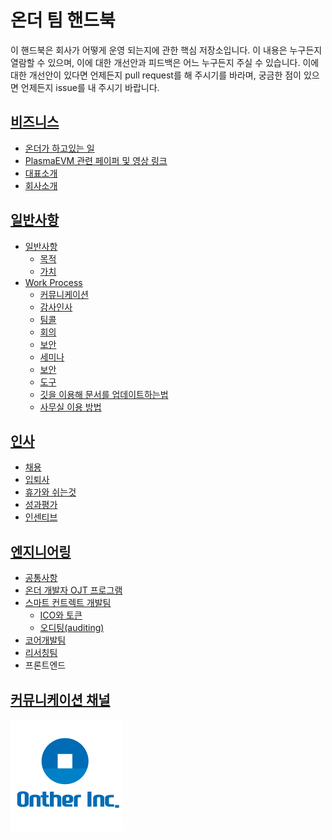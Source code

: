 # 온더 팀 핸드북
이 핸드북은 회사가 어떻게 운영 되는지에 관한 핵심 저장소입니다. 이 내용은 누구든지 열람할 수 있으며, 이에 대한 개선안과 피드백은 어느 누구든지 주실 수 있습니다. 이에 대한 개선안이 있다면 언제든지 pull request를 해 주시기를 바라며, 궁금한 점이 있으면 언제든지 issue를 내 주시기 바랍니다.

## [비즈니스](https://github.com/Onther-Tech/handbook/blob/master/Business/BUSINESS.md)
* [온더가 하고있는 일](https://github.com/Onther-Tech/handbook/blob/master/Business/BUSINESS.md#%EC%98%A8%EB%8D%94%EA%B0%80-%ED%95%98%EA%B3%A0-%EC%9E%88%EB%8A%94-%EC%9D%BC)
* [PlasmaEVM 관련 페이퍼 및 영상 링크](https://github.com/Onther-Tech/handbook/blob/master/Business/BUSINESS.md#plasmaevm-%EA%B4%80%EB%A0%A8-%ED%8E%98%EC%9D%B4%ED%8D%BC-%EB%B0%8F-%EC%98%81%EC%83%81-%EB%A7%81%ED%81%AC)
* [대표소개](https://github.com/Onther-Tech/handbook/blob/master/Business/BUSINESS.md#%EB%8C%80%ED%91%9C%EC%86%8C%EA%B0%9C)
* [회사소개](https://github.com/Onther-Tech/handbook/blob/master/Business/BUSINESS.md#%ED%9A%8C%EC%82%AC%EC%86%8C%EA%B0%9C)


## [일반사항](https://github.com/Onther-Tech/handbook/blob/master/general/GENERAL.md#%EC%9D%BC%EB%B0%98%EC%82%AC%ED%95%AD)
  * [일반사항](./general/GENERAL.md#일반사항)
    * [목적](https://github.com/Onther-Tech/handbook/blob/master/general/GENERAL.md#%EB%AA%A9%EC%A0%81)
    * [가치](https://github.com/Onther-Tech/handbook/blob/master/general/GENERAL.md#%EA%B0%80%EC%B9%98)
  * [Work Process](https://github.com/Onther-Tech/handbook/blob/master/general/WorkProcess.md#work-process)
    * [커뮤니케이션](https://github.com/Onther-Tech/handbook/blob/master/general/WorkProcess.md#%EC%BB%A4%EB%AE%A4%EB%8B%88%EC%BC%80%EC%9D%B4%EC%85%98)
    * [감사인사](https://github.com/Onther-Tech/handbook/blob/master/general/WorkProcess.md#%EA%B0%90%EC%82%AC%EC%9D%B8%EC%82%AC)
    * [팀콜](https://github.com/Onther-Tech/handbook/blob/master/general/WorkProcess.md#%ED%8C%80%EC%BD%9C)
    * [회의](https://github.com/Onther-Tech/handbook/blob/master/general/WorkProcess.md#%ED%9A%8C%EC%9D%98)
    * [보안](https://github.com/Onther-Tech/handbook/blob/master/general/WorkProcess.md#%EB%B3%B4%EC%95%88)
    * [세미나](https://github.com/Onther-Tech/handbook/blob/master/general/WorkProcess.md#%EC%84%B8%EB%AF%B8%EB%82%98)
    * [보안](https://github.com/Onther-Tech/handbook/blob/master/general/WorkProcess.md#%EB%B3%B4%EC%95%88)
    * [도구](https://github.com/Onther-Tech/handbook/blob/master/general/WorkProcess.md#%EB%8F%84%EA%B5%AC)
    * [깃을 이용해 문서를 업데이트하는법](https://github.com/Onther-Tech/handbook/blob/master/general/WorkProcess.md#%EA%B9%83%EC%9D%84-%EC%9D%B4%EC%9A%A9%ED%95%B4-%EB%AC%B8%EC%84%9C%EB%A5%BC-%EC%97%85%EB%8D%B0%EC%9D%B4%ED%8A%B8%ED%95%98%EB%8A%94%EB%B2%95)
    * [사무실 이용 방법](https://github.com/Onther-Tech/handbook/blob/master/general/WorkProcess.md#%EC%82%AC%EB%AC%B4%EC%8B%A4-%EC%9D%B4%EC%9A%A9-%EB%B0%A9%EB%B2%95)

## [인사](https://github.com/Onther-Tech/handbook/blob/master/HR/HUMAN.md#%EC%9D%B8%EC%82%AC)
  * [채용](https://github.com/Onther-Tech/handbook/blob/master/human/HUMAN.md#%EC%B1%84%EC%9A%A9)
  * [입퇴사](https://github.com/Onther-Tech/handbook/blob/master/human/HUMAN.md#%EC%9E%85%ED%87%B4%EC%82%AC)
  * [휴가와 쉬는것](https://github.com/Onther-Tech/handbook/blob/master/human/HUMAN.md#%ED%9C%B4%EA%B0%80%EC%99%80-%EC%89%AC%EB%8A%94%EA%B2%83)
  * [성과평가](https://github.com/Onther-Tech/handbook/blob/master/HR/HUMAN.md#%EC%84%B1%EA%B3%BC%ED%8F%89%EA%B0%80)
  * [인센티브](https://github.com/Onther-Tech/handbook/blob/master/human/HUMAN.md#%EC%9D%B8%EC%84%BC%ED%8B%B0%EB%B8%8C)
  <!-- * [공금사용](https://github.com/Onther-Tech/handbook/blob/master/human/HUMAN.md#%EA%B3%B5%EA%B8%88%EC%82%AC%EC%9A%A9) -->

## [엔지니어링](./engineering/ENGINEERING.md)
  * [공통사항](https://github.com/Onther-Tech/handbook/blob/master/engineering/ENGINEERING.md#%EA%B3%B5%ED%86%B5%EC%82%AC%ED%95%AD)
  * [온더 개발자 OJT 프로그램](https://github.com/Onther-Tech/handbook/blob/master/engineering/ENGINEERING.md#%EA%B0%9C%EB%B0%9C%EC%9E%90-ojt-%ED%94%84%EB%A1%9C%EA%B7%B8%EB%9E%A8)
  * [스마트 컨트렉트 개발팀](https://github.com/Onther-Tech/handbook/blob/master/engineering/ENGINEERING.md#%EC%8A%A4%EB%A7%88%ED%8A%B8-%EC%BB%A8%ED%8A%B8%EB%A0%89%ED%8A%B8-%EA%B0%9C%EB%B0%9C%ED%8C%80)
    * [ICO와 토큰](https://github.com/Onther-Tech/handbook/blob/master/engineering/ENGINEERING.md#ico%EC%99%80-%ED%86%A0%ED%81%B0)
    * [오디팅(auditing)](https://github.com/Onther-Tech/handbook/blob/master/engineering/ENGINEERING.md#%EC%98%A4%EB%94%94%ED%8C%85)
  * [코어개발팀](https://github.com/Onther-Tech/handbook/blob/master/engineering/ENGINEERING.md#%EC%BD%94%EC%96%B4-%EA%B0%9C%EB%B0%9C)
  * [리서칭팀](https://github.com/Onther-Tech/handbook/blob/master/engineering/ENGINEERING.md#%EB%A6%AC%EC%84%9C%EC%B2%98)
  * 프론트엔드


## [커뮤니케이션 채널](https://github.com/Onther-Tech/handbook/blob/master/Communication%20Channel/CommunicationChannel.md#%EC%BB%A4%EB%AE%A4%EB%8B%88%EC%BC%80%EC%9D%B4%EC%85%98-%EC%B1%84%EB%84%90)

  <!-- * 웹사이트
  * 블로그
  * SNS 가이드라인
  * 제품 -->

<!-- ## [재무회계]() -->

<!-- ## [법무]() -->

![onther_logo](https://github.com/Onther-Tech/handbook/blob/master/Business/onther_logo%20.png)

<!-- <img align="right" src="https://github.com/Onther-Tech/handbook/blob/master/Business/onther_logo%20.png"> -->
